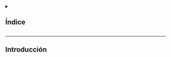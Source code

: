<details>
  <summary><h2>Índice</h2></summary>
  
 - [Introducción](#introducción)
 - [](url)
</details>

---

## Introducción
